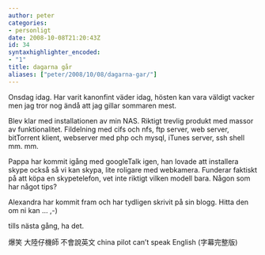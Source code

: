 ```yaml
---
author: peter
categories:
- personligt
date: 2008-10-08T21:20:43Z
id: 34
syntaxhighlighter_encoded:
- "1"
title: dagarna går
aliases: ["peter/2008/10/08/dagarna-gar/"]
---
```


Onsdag idag. Har varit kanonfint väder idag, hösten kan vara väldigt vacker men jag tror nog ändå att jag gillar sommaren mest.

Blev klar med installationen av min NAS. Riktigt trevlig produkt med massor av funktionalitet. Fildelning med cifs och nfs, ftp server, web server, bitTorrent klient, webserver med php och mysql, iTunes server, ssh shell mm. mm.

Pappa har kommit igång med googleTalk igen, han lovade att installera skype också så vi kan skypa, lite roligare med webkamera. Funderar faktiskt på att köpa en skypetelefon, vet inte riktigt vilken modell bara. Någon som har något tips?

Alexandra har kommit fram och har tydligen skrivit på sin blogg. Hitta den om ni kan … ,-)

tills nästa gång, ha det.

爆笑 大陸仔機師 不會說英文 china pilot can’t speak English (字幕完整版)
